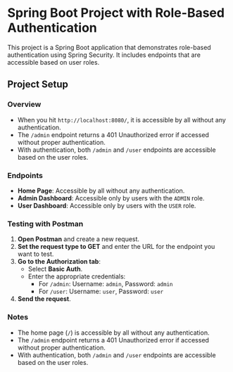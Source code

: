 # Spring Boot Project with Role-Based Authentication

This project is a Spring Boot application that demonstrates role-based authentication using Spring Security. It includes endpoints that are accessible based on user roles.

## Project Setup

### Overview

- When you hit `http://localhost:8080/`, it is accessible by all without any authentication.
- The `/admin` endpoint returns a 401 Unauthorized error if accessed without proper authentication.
- With authentication, both `/admin` and `/user` endpoints are accessible based on the user roles.

### Endpoints

- **Home Page**: Accessible by all without any authentication.
- **Admin Dashboard**: Accessible only by users with the `ADMIN` role.
- **User Dashboard**: Accessible only by users with the `USER` role.

### Testing with Postman

1. **Open Postman** and create a new request.
2. **Set the request type to GET** and enter the URL for the endpoint you want to test.
3. **Go to the Authorization tab**:
   - Select **Basic Auth**.
   - Enter the appropriate credentials:
     - For `/admin`: Username: `admin`, Password: `admin`
     - For `/user`: Username: `user`, Password: `user`
4. **Send the request**.

### Notes

- The home page (`/`) is accessible by all without any authentication.
- The `/admin` endpoint returns a 401 Unauthorized error if accessed without proper authentication.
- With authentication, both `/admin` and `/user` endpoints are accessible based on the user roles.
